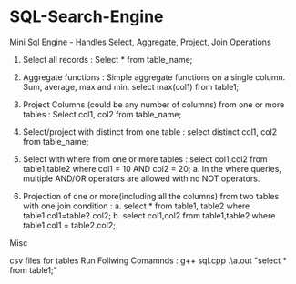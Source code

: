 # SQL-Search-Engine

Mini Sql Engine - Handles Select, Aggregate, Project, Join Operations 

1. Select all records :
        Select * from table_name;
        
2. Aggregate functions : Simple aggregate functions on a single column. Sum, average, max and min. 
        select max(col1) from table1;
        
3. Project Columns (could be any number of columns) from one or more tables : 
        Select col1, col2 from table_name;
        
4. Select/project with distinct from one table : 
        select distinct col1, col2 from table_name;
        
5. Select with where from one or more tables : select col1,col2 from table1,table2 where col1 = 10 AND col2 = 20;
        a. In the where queries, multiple AND/OR operators are allowed with no NOT operators.
        
6. Projection of one or more(including all the columns) from two tables with one join condition :
        a. select * from table1, table2 where table1.col1=table2.col2;
        b. select col1,col2 from table1,table2 where table1.col1 = table2.col2;
        
Misc

csv files for tables
Run Follwing Comamnds :
g++ sql.cpp
.\a.out "select * from table1;"

